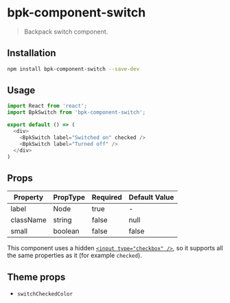 # bpk-component-switch

> Backpack switch component.

## Installation

```sh
npm install bpk-component-switch --save-dev
```

## Usage

```js
import React from 'react';
import BpkSwitch from 'bpk-component-switch';

export default () => (
  <div>
    <BpkSwitch label="Switched on" checked />
    <BpkSwitch label="Turned off" />
  </div>
)
```

## Props

| Property  | PropType | Required | Default Value |
| --------- | -------- | -------- | ------------- |
| label     | Node     | true     | -             |
| className | string   | false    | null          |
| small     | boolean  | false    | false         |

This component uses a hidden [`<input type="checkbox" />`](https://developer.mozilla.org/en-US/docs/Web/HTML/Element/input/checkbox), so it supports all the same properties as it (for example `checked`).

## Theme props

* `switchCheckedColor`
